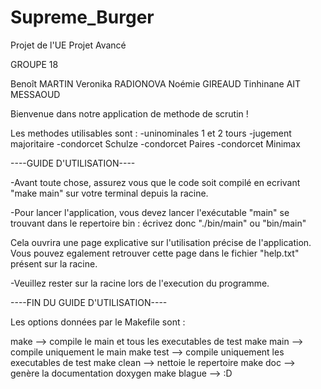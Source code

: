 # Supreme_Burger
Projet de l'UE Projet Avancé

GROUPE 18

Benoît MARTIN
Veronika RADIONOVA
Noémie GIREAUD
Tinhinane AIT MESSAOUD


Bienvenue dans notre application de methode de scrutin !

Les methodes utilisables sont :
-uninominales 1 et 2 tours
-jugement majoritaire
-condorcet Schulze
-condorcet Paires
-condorcet Minimax

----GUIDE D'UTILISATION----

-Avant toute chose, assurez vous que le code soit compilé en ecrivant "make main" sur votre terminal depuis la racine.

-Pour lancer l'application, vous devez lancer l'exécutable "main" se trouvant dans le repertoire bin : écrivez donc "./bin/main" ou "bin/main"

Cela ouvrira une page explicative sur l'utilisation précise de l'application. Vous pouvez egalement retrouver cette page dans le fichier "help.txt" présent sur la racine.

-Veuillez rester sur la racine lors de l'execution du programme.

----FIN DU GUIDE D'UTILISATION----

Les options données par le Makefile sont :

make             --> compile le main et tous les executables de test
make main        --> compile uniquement le main
make test        --> compile uniquement les executables de test
make clean       --> nettoie le repertoire
make doc         --> genère la documentation doxygen
make blague      --> :D
